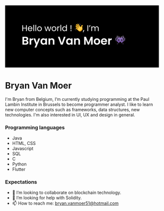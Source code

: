 ![Design and Development](https://github.com/bryanvanmoer/bryanvanmoer/blob/main/Header.svg)

# Bryan Van Moer
I'm Bryan from Belgium, I’m currently studying programming at the Paul Lambin Institute in Brussels to become programmer analyst.
I like to learn new computer concepts such as frameworks, data structures, new technologies.
I'm also interested in UI, UX and design in general.

### Programming languages

- Java
- HTML, CSS
- Javascript
- SQL
- C
- Python
- Flutter

### Expectations

- 👯 I’m looking to collaborate on blockchain technology.
- 🤔 I’m looking for help with Solidity.
- 📫 How to reach me: bryan.vanmoer51@hotmail.com


